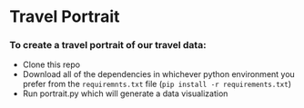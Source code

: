 # Travel Portrait 
### To create a travel portrait of our travel data:
- Clone this repo
- Download all of the dependencies in whichever python environment you prefer from the `requiremnts.txt` file (`pip install -r requirements.txt`)
- Run portrait.py which will generate a data visualization
